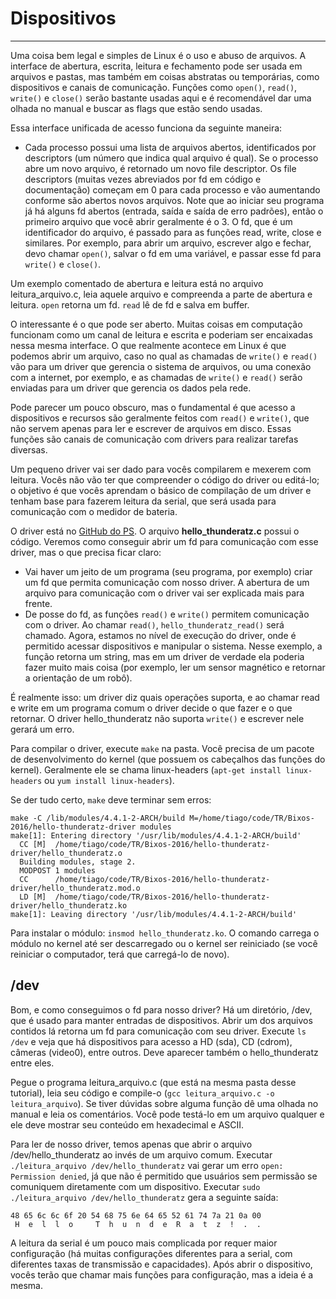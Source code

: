 # Dispositivos
---

Uma coisa bem legal e simples de Linux é o uso e abuso de arquivos. A interface de abertura, escrita, leitura e fechamento pode ser usada em arquivos e pastas, mas também em coisas abstratas ou temporárias, como dispositivos e canais de comunicação. Funções como `open()`, `read()`, `write()` e `close()` serão bastante usadas aqui e é recomendável dar uma olhada no manual e buscar as flags que estão sendo usadas.

Essa interface unificada de acesso funciona da seguinte maneira:

* Cada processo possui uma lista de arquivos abertos, identificados por descriptors (um número que indica qual arquivo é qual). Se o processo abre um novo arquivo, é retornado um novo file descriptor. Os file descriptors (muitas vezes abreviados por fd em código e documentação) começam em 0 para cada processo e vão aumentando conforme são abertos novos arquivos. Note que ao iniciar seu programa já há alguns fd abertos (entrada, saída e saída de erro padrões), então o primeiro arquivo que você abrir geralmente é o 3. O fd, que é um identificador do arquivo, é passado para as funções read, write, close e similares. Por exemplo, para abrir um arquivo, escrever algo e fechar, devo chamar `open()`, salvar o fd em uma variável, e passar esse fd para `write()` e `close()`.

Um exemplo comentado de abertura e leitura está no arquivo leitura_arquivo.c, leia aquele arquivo e compreenda a parte de abertura e leitura. `open` retorna um fd. `read` lê de fd e salva em buffer.

O interessante é o que pode ser aberto. Muitas coisas em computação funcionam como um canal de leitura e escrita e poderiam ser encaixadas nessa mesma interface. O que realmente acontece em Linux é que podemos abrir um arquivo, caso no qual as chamadas de `write()` e `read()` vão para um driver que gerencia o sistema de arquivos, ou uma conexão com a internet, por exemplo, e as chamadas de `write()` e `read()` serão enviadas para um driver que gerencia os dados pela rede.

Pode parecer um pouco obscuro, mas o fundamental é que acesso a dispositivos e recursos são geralmente feitos com `read()` e `write()`, que não servem apenas para ler e escrever de arquivos em disco. Essas funções são canais de comunicação com drivers para realizar tarefas diversas.

Um pequeno driver vai ser dado para vocês compilarem e mexerem com leitura. Vocês não vão ter que compreender o código do driver ou editá-lo; o objetivo  é que vocês aprendam o básico de compilação de um driver e tenham base para fazerem leitura da serial, que será usada para comunicação com o medidor de bateria.

O driver está no [GitHub do PS](https://github.com/ThundeRatz/Bixos-2016/tree/master/hello-thunderatz-driver). O arquivo **hello_thunderatz.c** possui o código. Veremos como conseguir abrir um fd para comunicação com esse driver, mas o que precisa ficar claro:

* Vai haver um jeito de um programa (seu programa, por exemplo) criar um fd que permita comunicação com nosso driver. A abertura de um arquivo para comunicação com o driver vai ser explicada mais para frente.
* De posse do fd, as funções `read()` e `write()` permitem comunicação com o driver. Ao chamar `read()`, `hello_thunderatz_read()` será chamado. Agora, estamos no nível de execução do driver, onde é permitido acessar dispositivos e manipular o sistema. Nesse exemplo, a função retorna um string, mas em um driver de verdade ela poderia fazer muito mais coisa (por exemplo, ler um sensor magnético e retornar a orientação de um robô).

É realmente isso: um driver diz quais operações suporta, e ao chamar read e write em um programa comum o driver decide o que fazer e o que retornar. O driver hello_thunderatz não suporta `write()` e escrever nele gerará um erro.

Para compilar o driver, execute `make` na pasta. Você precisa de um pacote de desenvolvimento do kernel (que possuem os cabeçalhos das funções do kernel). Geralmente ele se chama linux-headers (`apt-get install linux-headers` ou `yum install linux-headers`).

Se der tudo certo, `make` deve terminar sem erros:

```
make -C /lib/modules/4.4.1-2-ARCH/build M=/home/tiago/code/TR/Bixos-2016/hello-thunderatz-driver modules
make[1]: Entering directory '/usr/lib/modules/4.4.1-2-ARCH/build'
  CC [M]  /home/tiago/code/TR/Bixos-2016/hello-thunderatz-driver/hello_thunderatz.o
  Building modules, stage 2.
  MODPOST 1 modules
  CC      /home/tiago/code/TR/Bixos-2016/hello-thunderatz-driver/hello_thunderatz.mod.o
  LD [M]  /home/tiago/code/TR/Bixos-2016/hello-thunderatz-driver/hello_thunderatz.ko
make[1]: Leaving directory '/usr/lib/modules/4.4.1-2-ARCH/build'
```

Para instalar o módulo: `insmod hello_thunderatz.ko`. O comando carrega o módulo no kernel até ser descarregado ou o kernel ser reiniciado (se você reiniciar o computador, terá que carregá-lo de novo).

## /dev

Bom, e como conseguimos o fd para nosso driver? Há um diretório, /dev, que é usado para manter entradas de dispositivos. Abrir um dos arquivos contidos lá retorna um fd para comunicação com seu driver. Execute `ls /dev` e veja que há dispositivos para acesso a HD (sda), CD (cdrom), câmeras (video0), entre outros. Deve aparecer também o hello_thunderatz entre eles.

Pegue o programa leitura_arquivo.c (que está na mesma pasta desse tutorial), leia seu código e compile-o (`gcc leitura_arquivo.c -o leitura_arquivo`). Se tiver dúvidas sobre alguma função dê uma olhada no manual e leia os comentários. Você pode testá-lo em um arquivo qualquer e ele deve mostrar seu conteúdo em hexadecimal e ASCII.

Para ler de nosso driver, temos apenas que abrir o arquivo /dev/hello_thunderatz ao invés de um arquivo comum. Executar `./leitura_arquivo /dev/hello_thunderatz` vai gerar um erro `open: Permission denied`, já que não é permitido que usuários sem permissão se comuniquem diretamente com um dispositivo. Executar `sudo ./leitura_arquivo /dev/hello_thunderatz` gera a seguinte saída:

```
48 65 6c 6c 6f 20 54 68 75 6e 64 65 52 61 74 7a 21 0a 00
 H  e  l  l  o     T  h  u  n  d  e  R  a  t  z  !  .  .
```

A leitura da serial é um pouco mais complicada por requer maior configuração (há muitas configurações diferentes para a serial, com diferentes taxas de transmissão e capacidades). Após abrir o dispositivo, vocês terão que chamar mais funções para configuração, mas a ideia é a mesma.
